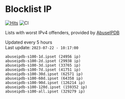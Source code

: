 # Blocklist IP

[![Hits](https://hits.seeyoufarm.com/api/count/incr/badge.svg?url=https%3A%2F%2Fgithub.com%2Fborestad%2Fblocklist-ip%2F&count_bg=%2379C83D&title_bg=%23555555&icon=&icon_color=%23E7E7E7&title=hits&edge_flat=false)](https://hits.seeyoufarm.com)  ![CI](https://img.shields.io/github/workflow/status/borestad/blocklist-ip/CI?style=flat-square)

Lists with worst IPv4 offenders, provided by [AbuseIPDB](https://www.abuseipdb.com/)

<!-- FOOTER-PLACEHOLDER -->
Updated every 5 hours<br>
Last update: `2023-07-22 - 10:17:00`
```
abuseipdb-s100-1d.ipset (24956 ip)
abuseipdb-s100-2d.ipset (29938 ip)
abuseipdb-s100-3d.ipset (33765 ip)
abuseipdb-s100-7d.ipset (41751 ip)
abuseipdb-s100-30d.ipset (62571 ip)
abuseipdb-s100-60d.ipset (64358 ip)
abuseipdb-s100-90d.ipset (126214 ip)
abuseipdb-s100-120d.ipset (159352 ip)
abuseipdb-s100-all.ipset (329279 ip)
```

